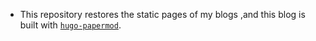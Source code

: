 <!--
 * @Author: Kaixu Chen   Moondok
 * @Date: 2023-10-14 20:30:48
 * @LastEditTime: 2023-10-14 20:35:27
 * @Description: 
-->
+ This repository restores the static pages of my blogs ,and this blog is built with [```hugo-papermod```](https://github.com/adityatelange/hugo-PaperMod).

